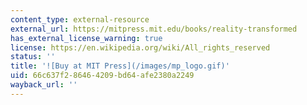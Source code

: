 ```yaml
---
content_type: external-resource
external_url: https://mitpress.mit.edu/books/reality-transformed
has_external_license_warning: true
license: https://en.wikipedia.org/wiki/All_rights_reserved
status: ''
title: '![Buy at MIT Press](/images/mp_logo.gif)'
uid: 66c637f2-8646-4209-bd64-afe2380a2249
wayback_url: ''
---
```

